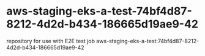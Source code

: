 # aws-staging-eks-a-test-74bf4d87-8212-4d2d-b434-186665d19ae9-42
repository for use with E2E test job aws-staging-eks-a-test:74bf4d87-8212-4d2d-b434-186665d19ae9-42
